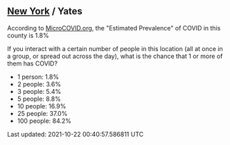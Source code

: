 
## [New York](/united-states/new-york) / Yates

According to [MicroCOVID.org](http://microcovid.org),
the "Estimated Prevalence" of COVID in this county is 1.8%

If you interact with a certain number of people in this location
(all at once in a group, or spread out across the day), what is the chance that
1 or more of them has COVID?

- 1 person: 1.8%
- 2 people: 3.6%
- 3 people: 5.4%
- 5 people: 8.8%
- 10 people: 16.9%
- 25 people: 37.0%
- 100 people: 84.2%

Last updated: 2021-10-22 00:40:57.586811 UTC
